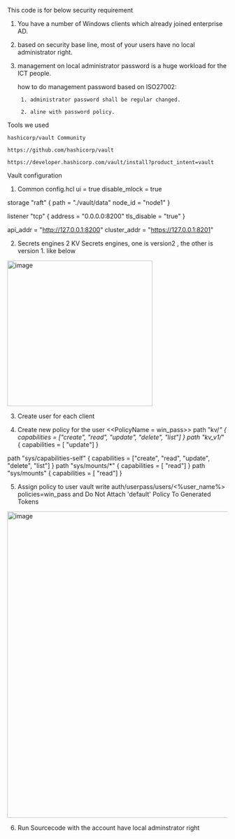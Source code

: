 This code is for below security requirement

1. You have a number of Windows clients which already joined enterprise AD.
2. based on security base line, most of your users have no local administrator right.
3. management on local administrator password is a huge workload for the ICT people.
   
   how to do management password based on ISO27002:
   
        1. administrator password shall be regular changed.

        2. aline with password policy.


Tools we used

    hashicorp/vault Community
    
    https://github.com/hashicorp/vault
    
    https://developer.hashicorp.com/vault/install?product_intent=vault


Vault configuration

1. Common config.hcl
ui = true
disable_mlock = true

storage "raft" {
  path    = "./vault/data"
  node_id = "node1"
}

listener "tcp" {
  address     = "0.0.0.0:8200"
  tls_disable = "true"
}

api_addr = "http://127.0.0.1:8200"
cluster_addr = "https://127.0.0.1:8201"

2. Secrets engines
   2 KV Secrets engines, one is version2 , the other is version 1.
   like below
<img width="332" alt="image" src="https://github.com/parrotao/Vault_Windows_Admins_Password_Change/assets/37337484/6a79f0f6-4a72-4fd2-a23d-a803e5d0be7e">

3. Create user for each client

4. Create new policy for the user
<<PolicyName = win_pass>>
path "kv/*" {
capabilities = ["create", "read", "update", "delete", "list"]
}
path "kv_v1/*" {
capabilities = [ "update"]
}

path "sys/capabilities-self" { 
    capabilities = ["create", "read", "update", "delete", "list"]
}
path "sys/mounts/*"
{
capabilities = [ "read"]
}
path "sys/mounts" {
capabilities = [ "read"]
}

5. Assign policy to user
vault write auth/userpass/users/<%user_name%>  policies=win_pass
and Do Not Attach 'default' Policy To Generated Tokens
<img width="699" alt="image" src="https://github.com/parrotao/Vault_Windows_Admins_Password_Change/assets/37337484/db35aec0-fb9e-4cad-addd-5156140fd947">


6. Run Sourcecode with the account have local adminstrator right

